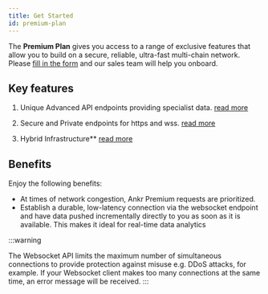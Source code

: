 ```yaml
---
title: Get Started
id: premium-plan
---
```



The **Premium Plan** gives you access to a range of exclusive features that allow you to build on a secure, reliable, ultra-fast multi-chain network. Please [fill in the form](https://4f4a8balgjw.typeform.com/to/Q0pbns3g) and our sales team will help you onboard. 


## Key features

1. Unique Advanced API endpoints providing specialist data. [read more](../../products/v2/premium-security)  

2. Secure and Private endpoints for https and wss. [read more](../../products/v2/premium-endpoints)

3. Hybrid Infrastructure** [read more](../../products/v2/hybrid-infra)


## Benefits

Enjoy the following benefits:

* At times of network congestion, Ankr Premium requests are prioritized.
* Establish a durable, low-latency connection via the websocket endpoint and have data pushed incrementally directly to you as soon as it is available. This makes it ideal for real-time data analytics

:::warning

The Websocket API limits the maximum number of simultaneous connections to provide protection against misuse e.g. DDoS attacks, for example. If your Websocket client makes too many connections at the same time, an error message will be received.
:::



